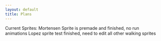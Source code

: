 ```yaml
---
layout: default
title: Plans
---
```


Current Sprites: Mortensen Sprite is premade and finished, no run animations 
Lopez sprite test finished, need to edit all other walking sprites 